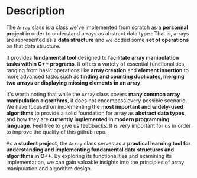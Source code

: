 # Description 

The `Array` class is a class we've implemented from scratch as a **personnal project** in order to understand arrays as abstract data type : That is, arrays are represented as a **data structure** and we coded some **set of operations** on that data structure. 

It provides **fundamental tool** designed to **facilitate array manipulation tasks within C++ programs**. It offers a variety of essential functionalities, ranging from basic operations like **array creation** and **element insertion** to more advanced tasks such as **finding and counting duplicates, merging two arrays or displaying missing elements in an array**.

It's worth noting that while the `Array` class covers **many common array manipulation algorithms**, it does not encompass every possible scenario. We have focused on implementing the **most important and widely-used algorithms** to provide a solid foundation for array as **abstract data types**, and how they are **currently implemented in modern programming language**. Feel free to give us feedbacks. It is very important for us in order to improve the quality of this github repo.

As a **student project**, the `Array` class serves as a **practical learning tool for understanding and implementing fundamental data structures and algorithms in C++**. By exploring its functionalities and examining its implementation, we can gain valuable insights into the principles of array manipulation and algorithm design.

